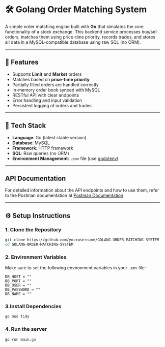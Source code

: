 # 🛠️ Golang Order Matching System

A simple order matching engine built with **Go** that simulates the core functionality of a stock exchange. This backend service processes buy/sell orders, matches them using price-time priority, records trades, and stores all data in a MySQL-compatible database using raw SQL (no ORM).

---

## 🚀 Features

- Supports **Limit** and **Market** orders  
- Matches based on **price-time priority**  
- Partially filled orders are handled correctly  
- In-memory order book synced with MySQL  
- RESTful API with clear endpoints  
- Error handling and input validation  
- Persistent logging of orders and trades  

---

## 🧰 Tech Stack

- **Language**: Go (latest stable version)  
- **Database**: MySQL
- **Framework**: HTTP framework 
- **SQL**: Raw queries (no ORM)  
- **Environment Management**: `.env` file (use [godotenv](https://github.com/joho/godotenv))  

---

## API Documentation

For detailed information about the API endpoints and how to use them, refer to the Postman documentation at [Postman Documentation](https://documenter.getpostman.com/view/30464667/2sB2qfBKLt).

---

## ⚙️ Setup Instructions

### 1. Clone the Repository

```bash
git clone https://github.com/yourusername/GOLANG-ORDER-MATCHING-SYSTEM.git
cd GOLANG-ORDER-MATCHING-SYSTEM
```


### 2.  Environment Variables


Make sure to set the following environment variables in your `.env` file:

```env
DB_HOST = ""
DB_PORT = ""
DB_USER = ""
DB_PASSWORD = ""
DB_NAME = ""
```

### 3.Install Dependencies

```bash
go mod tidy
```


### 4. Run the server
```bash
go run main.go
```
